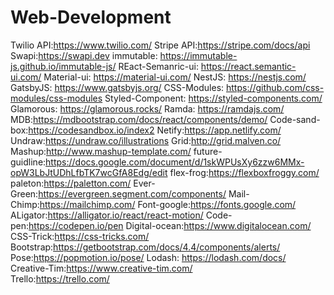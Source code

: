 # Web-Development
Twilio API:https://www.twilio.com/
Stripe API:https://stripe.com/docs/api
Swapi:https://swapi.dev
immutable: https://immutable-js.github.io/immutable-js/
REact-Semanric-ui: https://react.semantic-ui.com/
Material-ui: https://material-ui.com/
NestJS: https://nestjs.com/
GatsbyJS: https://www.gatsbyjs.org/
CSS-Modules: https://github.com/css-modules/css-modules
Styled-Component: https://styled-components.com/
Glamorous: https://glamorous.rocks/
Ramda: https://ramdajs.com/
MDB:https://mdbootstrap.com/docs/react/components/demo/
Code-sand-box:https://codesandbox.io/index2
Netify:https://app.netlify.com/
Undraw:https://undraw.co/illustrations
Grid:http://grid.malven.co/
Mashup:http://www.mashup-template.com/
future-guidline:https://docs.google.com/document/d/1skWPUsXy6zzw6MMx-opW3LbJtUDhLfbTK7wcGfA8Edg/edit
flex-frog:https://flexboxfroggy.com/
paleton:https://paletton.com/
Ever-Green:https://evergreen.segment.com/components/
Mail-Chimp:https://mailchimp.com/
Font-google:https://fonts.google.com/
ALigator:https://alligator.io/react/react-motion/
Code-pen:https://codepen.io/pen
Digital-ocean:https://www.digitalocean.com/
CSS-Trick:https://css-tricks.com/
Bootstrap:https://getbootstrap.com/docs/4.4/components/alerts/
Pose:https://popmotion.io/pose/
Lodash: https://lodash.com/docs/  
Creative-Tim:https://www.creative-tim.com/  
Trello:https://trello.com/ 
